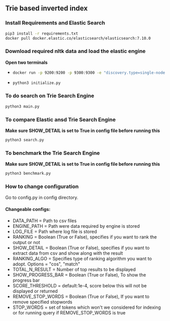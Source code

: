 ## Trie based inverted index


### Install Requirements and Elastic Search

```bash
pip3 install -r requirements.txt
docker pull docker.elastic.co/elasticsearch/elasticsearch:7.10.0
```


### Download required nltk data and load the elastic engine

**Open two terminals**

 - ```bash
   docker run -p 9200:9200 -p 9300:9300 -e "discovery.type=single-node" docker.elastic.co/elasticsearch/elasticsearch:7.10.0
    ```
 - ```bash
   python3 initialize.py
   ```

### To do search on Trie Search Engine

```bash
python3 main.py
```

### To compare Elastic ansd Trie Search Engine

**Make sure SHOW_DETAIL is set to True in config file before running this**

```bash
python3 search.py
```

### To benchmark the Trie Search Engine

**Make sure SHOW_DETAIL is set to True in config file before running this**

```bash
python3 benchmark.py
```


### How to change configuration

Go to config.py in config directory.

#### Changeable configs:
 - DATA_PATH = Path to csv files
 - ENGINE_PATH = Path were data required by engine is stored
 - LOG_FILE = Path where log file is stored
 - RANKING = Boolean (True or False), specifies if you want to rank the output or not
 - SHOW_DETAIL = Boolean (True or False), specifies if you want to extract data from csv and show along with the result
 - RANKING_ALGO = Specifies type of ranking algorithm you want to adopt. Options = "cos", "match"
 - TOTAL_N_RESULT = Number of top results to be displayed
 - SHOW_PROGRESS_BAR = Boolean (True or False), To show the progress bar
 - SCORE_THRESHOLD = default:1e-4, score below this will not be displayed or returned
 - REMOVE_STOP_WORDS = Boolean (True or False), If you want to remove specified stopwords
 - STOP_WORDS = set of tokens which won't we considered for indexing or for running query if REMOVE_STOP_WORDS is true

